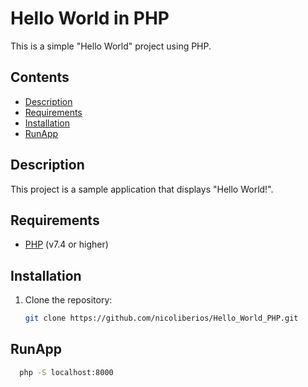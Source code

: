 # Hello World in PHP

This is a simple "Hello World" project using PHP.

## Contents

- [Description](#description)
- [Requirements](#requirements)
- [Installation](#installation)
- [RunApp](#runapp)

## Description

This project is a sample application that displays "Hello World!".

## Requirements

- [PHP](https://www.php.net/) (v7.4 or higher)

## Installation

1. Clone the repository:

   ```bash
   git clone https://github.com/nicoliberios/Hello_World_PHP.git
   ```
## RunApp
 ```bash
   php -S localhost:8000
 ```
